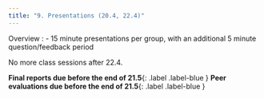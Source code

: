 ```yaml
---
title: "9. Presentations (20.4, 22.4)"
---
```


Overview
: - 15 minute presentations per group, with an additional 5 minute question/feedback period

No more class sessions after 22.4. 

**Final reports due before the end of 21.5**{: .label .label-blue } **Peer evaluations due before the end of 21.5**{: .label .label-blue }